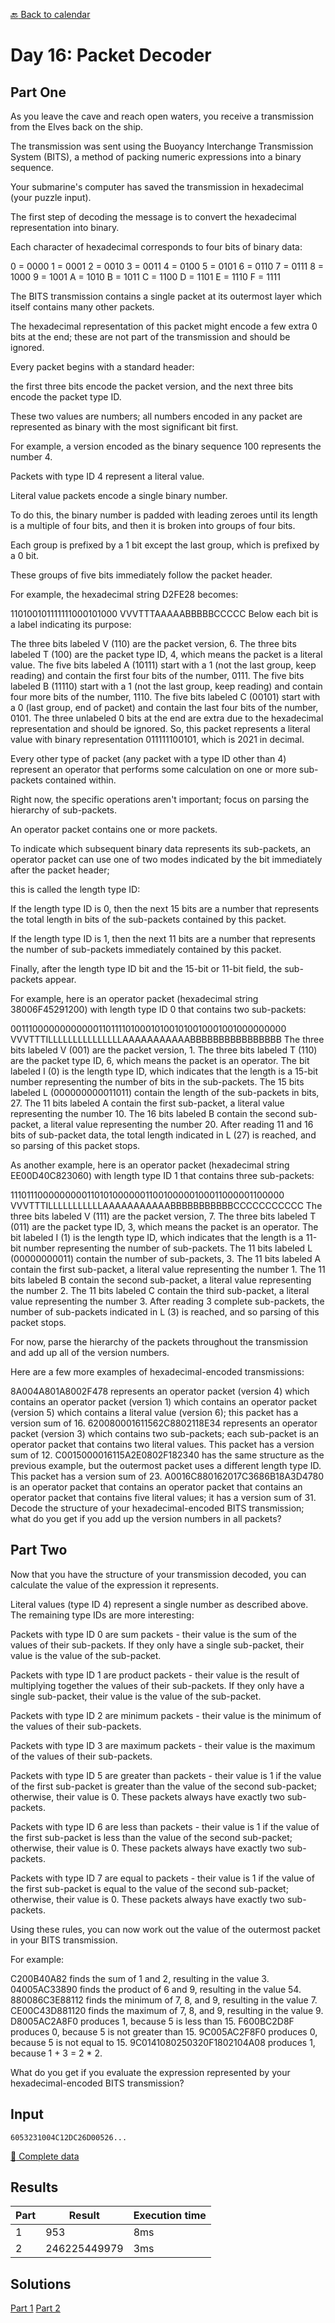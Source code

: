 [:back: Back to calendar](..)

# Day 16: Packet Decoder

## Part One

As you leave the cave and reach open waters, you receive a transmission from the Elves back on the ship.

The transmission was sent using the Buoyancy Interchange Transmission System (BITS), 
a method of packing numeric expressions into a binary sequence. 

Your submarine's computer has saved the transmission in hexadecimal (your puzzle input).

The first step of decoding the message is to convert the hexadecimal representation into binary. 

Each character of hexadecimal corresponds to four bits of binary data:

0 = 0000
1 = 0001
2 = 0010
3 = 0011
4 = 0100
5 = 0101
6 = 0110
7 = 0111
8 = 1000
9 = 1001
A = 1010
B = 1011
C = 1100
D = 1101
E = 1110
F = 1111

The BITS transmission contains a single packet at its outermost layer which itself contains many other packets. 

The hexadecimal representation of this packet might encode a few extra 0 bits at the end; 
these are not part of the transmission and should be ignored.

Every packet begins with a standard header: 

the first three bits encode the packet version, and the next three bits encode the packet type ID. 

These two values are numbers; all numbers encoded in any packet are represented as binary with the most significant bit first. 

For example, a version encoded as the binary sequence 100 represents the number 4.

Packets with type ID 4 represent a literal value. 

Literal value packets encode a single binary number. 

To do this, the binary number is padded with leading zeroes until its length is a multiple of four bits, 
and then it is broken into groups of four bits. 

Each group is prefixed by a 1 bit except the last group, which is prefixed by a 0 bit. 

These groups of five bits immediately follow the packet header. 

For example, the hexadecimal string D2FE28 becomes:

110100101111111000101000
VVVTTTAAAAABBBBBCCCCC
Below each bit is a label indicating its purpose:

The three bits labeled V (110) are the packet version, 6.
The three bits labeled T (100) are the packet type ID, 4, which means the packet is a literal value.
The five bits labeled A (10111) start with a 1 (not the last group, keep reading) and contain the first four bits of the number, 0111.
The five bits labeled B (11110) start with a 1 (not the last group, keep reading) and contain four more bits of the number, 1110.
The five bits labeled C (00101) start with a 0 (last group, end of packet) and contain the last four bits of the number, 0101.
The three unlabeled 0 bits at the end are extra due to the hexadecimal representation and should be ignored.
So, this packet represents a literal value with binary representation 011111100101, which is 2021 in decimal.

Every other type of packet (any packet with a type ID other than 4) represent an operator that performs some calculation 
on one or more sub-packets contained within. 

Right now, the specific operations aren't important; focus on parsing the hierarchy of sub-packets.

An operator packet contains one or more packets. 

To indicate which subsequent binary data represents its sub-packets, 
an operator packet can use one of two modes indicated by the bit immediately after the packet header; 

this is called the length type ID:

If the length type ID is 0, then the next 15 bits are a number 
that represents the total length in bits of the sub-packets contained by this packet.

If the length type ID is 1, then the next 11 bits are a number 
that represents the number of sub-packets immediately contained by this packet.

Finally, after the length type ID bit and the 15-bit or 11-bit field, the sub-packets appear.

For example, here is an operator packet (hexadecimal string 38006F45291200) with length type ID 0 that contains two sub-packets:
                        
00111000000000000110111101000101001010010001001000000000
VVVTTTILLLLLLLLLLLLLLLAAAAAAAAAAABBBBBBBBBBBBBBBB
The three bits labeled V (001) are the packet version, 1.
The three bits labeled T (110) are the packet type ID, 6, which means the packet is an operator.
The bit labeled I (0) is the length type ID, which indicates that the length is a 15-bit number representing the number of bits in the sub-packets.
The 15 bits labeled L (000000000011011) contain the length of the sub-packets in bits, 27.
The 11 bits labeled A contain the first sub-packet, a literal value representing the number 10.
The 16 bits labeled B contain the second sub-packet, a literal value representing the number 20.
After reading 11 and 16 bits of sub-packet data, the total length indicated in L (27) is reached, and so parsing of this packet stops.

As another example, here is an operator packet (hexadecimal string EE00D40C823060) with length type ID 1 that contains three sub-packets:
                  
11101110000000001101010000001100100000100011000001100000
VVVTTTILLLLLLLLLLLAAAAAAAAAAABBBBBBBBBBBCCCCCCCCCCC
The three bits labeled V (111) are the packet version, 7.
The three bits labeled T (011) are the packet type ID, 3, which means the packet is an operator.
The bit labeled I (1) is the length type ID, which indicates that the length is a 11-bit number representing the number of sub-packets.
The 11 bits labeled L (00000000011) contain the number of sub-packets, 3.
The 11 bits labeled A contain the first sub-packet, a literal value representing the number 1.
The 11 bits labeled B contain the second sub-packet, a literal value representing the number 2.
The 11 bits labeled C contain the third sub-packet, a literal value representing the number 3.
After reading 3 complete sub-packets, the number of sub-packets indicated in L (3) is reached, and so parsing of this packet stops.

For now, parse the hierarchy of the packets throughout the transmission and add up all of the version numbers.

Here are a few more examples of hexadecimal-encoded transmissions:

8A004A801A8002F478 represents an operator packet (version 4) which contains an operator packet (version 1) which contains an operator packet (version 5) which contains a literal value (version 6); this packet has a version sum of 16.
620080001611562C8802118E34 represents an operator packet (version 3) which contains two sub-packets; each sub-packet is an operator packet that contains two literal values. This packet has a version sum of 12.
C0015000016115A2E0802F182340 has the same structure as the previous example, but the outermost packet uses a different length type ID. This packet has a version sum of 23.
A0016C880162017C3686B18A3D4780 is an operator packet that contains an operator packet that contains an operator packet that contains five literal values; it has a version sum of 31.
Decode the structure of your hexadecimal-encoded BITS transmission; what do you get if you add up the version numbers in all packets?

## Part Two

Now that you have the structure of your transmission decoded, you can calculate the value of the expression it represents.

Literal values (type ID 4) represent a single number as described above. The remaining type IDs are more interesting:

Packets with type ID 0 are sum packets - their value is the sum of the values of their sub-packets. 
If they only have a single sub-packet, their value is the value of the sub-packet.

Packets with type ID 1 are product packets - their value is the result of multiplying together the values of their sub-packets. 
If they only have a single sub-packet, their value is the value of the sub-packet.

Packets with type ID 2 are minimum packets - their value is the minimum of the values of their sub-packets.

Packets with type ID 3 are maximum packets - their value is the maximum of the values of their sub-packets.

Packets with type ID 5 are greater than packets - their value is 1 if the value of the first sub-packet is greater 
than the value of the second sub-packet; otherwise, their value is 0. 
These packets always have exactly two sub-packets.

Packets with type ID 6 are less than packets - their value is 1 if the value of the first sub-packet is less 
than the value of the second sub-packet; 
otherwise, their value is 0. 
These packets always have exactly two sub-packets.

Packets with type ID 7 are equal to packets - their value is 1 if the value of the first sub-packet is equal 
to the value of the second sub-packet; otherwise, their value is 0. 
These packets always have exactly two sub-packets.

Using these rules, you can now work out the value of the outermost packet in your BITS transmission.

For example:

C200B40A82 finds the sum of 1 and 2, resulting in the value 3.
04005AC33890 finds the product of 6 and 9, resulting in the value 54.
880086C3E88112 finds the minimum of 7, 8, and 9, resulting in the value 7.
CE00C43D881120 finds the maximum of 7, 8, and 9, resulting in the value 9.
D8005AC2A8F0 produces 1, because 5 is less than 15.
F600BC2D8F produces 0, because 5 is not greater than 15.
9C005AC2F8F0 produces 0, because 5 is not equal to 15.
9C0141080250320F1802104A08 produces 1, because 1 + 3 = 2 * 2.

What do you get if you evaluate the expression represented by your hexadecimal-encoded BITS transmission?

## Input

```
6053231004C12DC26D00526...
```

[:scroll: Complete data](./input.txt)

## Results

| Part | Result | Execution time |
| --- | --- | --- |
| 1 | 953 | 8ms |
| 2 | 246225449979 | 3ms |

## Solutions

[Part 1](./p1.py)
[Part 2](./p2.py)